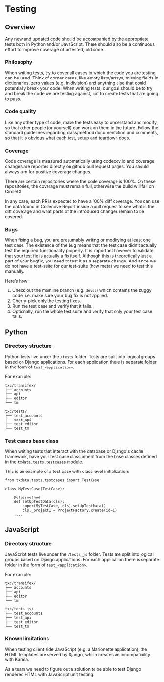 # Testing

## Overview

Any new and updated code should be accompanied by the appropriate tests both in Python and/or JavaScript. There should also be a continuous effort to improve coverage of untested, old code.

### Philosophy

When writing tests, try to cover all cases in which the code you are testing can be used. Think of corner cases, like empty lists/arrays, missing fields in dictionaries, zero values (e.g. in division) and anything else that could potentially break your code. When writing tests, our goal should be to try and break the code we are testing against, not to create tests that are going to pass.

### Code quality

Like any other type of code, make the tests easy to understand and modify, so that other people (or yourself) can work on them in the future. Follow the standard guidelines regarding class/method documentation and comments, so that it is obvious what each test, setup and teardown does.

### Coverage

Code coverage is measured automatically using codecov.io and coverage changes are reported directly on github pull request pages. You should always aim for positive coverage changes.

There are certain repositories where the code coverage is 100%. On these repositories, the coverage must remain full, otherwise the build will fail on CircleCI.

In any case, each PR is expected to have a 100% diff coverage. You can use the data found in Codecove Report inside a pull request to see what is the diff coverage and what parts of the introduced changes remain to be covered.

### Bugs

When fixing a bug, you are presumably writing or modifying at least one test case. The existence of the bug means that the test case didn’t actually test the required functionality properly. It is important however to validate that your test fix is actually a fix itself. Although this is theoretically just a part of your bugfix, you need to test it as a separate change. And since we do not have a test-suite for our test-suite (how meta) we need to test this manually.

Here’s how:
1. Check out the mainline branch (e.g. `devel`) which contains the buggy code, i.e. make sure your bug fix is not applied.
2. Cherry-pick only the testing fixes.
3. Run the test case and verify that it fails.
4. Optionally, run the whole test suite and verify that only your test case fails.

## Python

### Directory structure

Python tests live under the `/tests` folder. Tests are split into logical groups based on Django applications. For each application there is separate folder in the form of `test_<application>`.

For example:

```
txc/transifex/
├── accounts
├── api
├── editor
└── tm

txc/tests/
├── test_accounts
├── test_api
├── test_editor
└── test_tm
```

### Test cases base class

When writing tests that interact with the database or Django's cache framework, have your test case class inherit from the base classes defined in the `txdata.tests.testcases` module.

This is an example of a test case with class level initialization:

```
from txdata.tests.testcases import TestCase

class MyTestCase(TestCase):

    @classmethod
    def setUpTestData(cls):
        super(MyTestCase, cls).setUpTestData()
        cls._project1 = ProjectFactory.create(id=1)
    ....
```

## JavaScript

### Directory structure

JavaScript tests live under the `/tests_js` folder. Tests are split into logical groups based on Django applications. For each application there is separate folder in the form of `test_<application>`.

For example:

```
txc/transifex/
├── accounts
├── api
├── editor
└── tm

txc/tests_js/
├── test_accounts
├── test_api
├── test_editor
└── test_tm
```

### Known limitations

When testing client side JavaScript (e.g. a Marionette application), the HTML
templates are served by Django, which creates an incompatibility with Karma.

As a team we need to figure out a solution to be able to test Django rendered HTML with JavaScript unit testing.
